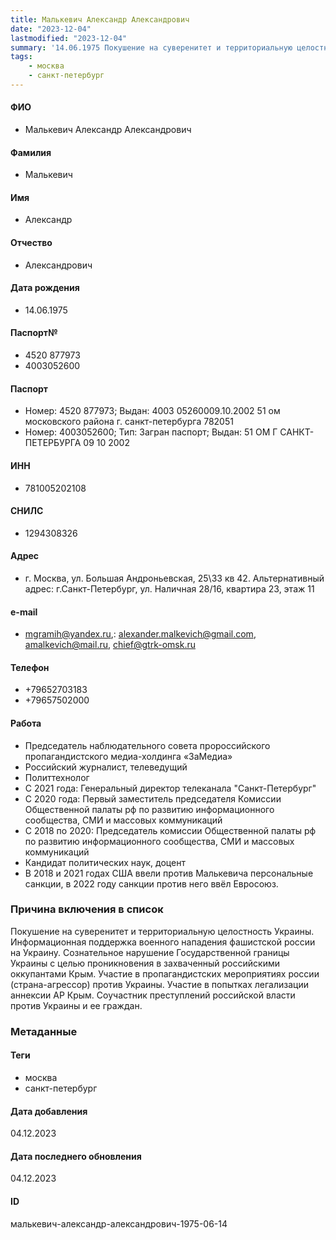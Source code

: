 ```yaml
---
title: Малькевич Александр Александрович
date: "2023-12-04"
lastmodified: "2023-12-04"
summary: '14.06.1975 Покушение на суверенитет и территориальную целостность Украины..  Информационная поддержка военного нападения фашистской россии на Украину..  Сознательное нарушение Государственной границы Украины с целью проникновения в захваченный российскими оккупантами Крым. Участие в пропагандистских мероприятиях россии (страна-агрессор) против Украины..  Участие в попытках легализации аннексии АР Крым..  Соучастник преступлений российской власти против Украины и ее граждан.'
tags: 
    - москва
    - санкт-петербург
---
```

<!--# pp2-->
<!--## Фигурант-->
<!--### Личные данные-->
#### ФИО
- Малькевич Александр Александрович
#### Фамилия
- Малькевич
#### Имя
- Александр
#### Отчество
- Александрович
#### Дата рождения
- 14.06.1975
#### Паспорт№
- 4520 877973
- 4003052600
#### Паспорт
- Номер: 4520 877973; Выдан: 4003 05260009.10.2002 51 ом московского района г. санкт-петербурга 782051
- Номер: 4003052600; Тип: Загран паспорт; Выдан: 51 ОМ Г САНКТ-ПЕТЕРБУРГА 09 10 2002
#### ИНН
- 781005202108
#### СНИЛС
- 1294308326
#### Адрес
- г. Москва, ул. Большая Андроньевская, 25\33 кв 42. Альтернативный адрес: г.Санкт-Петербург, ул. Наличная 28/16, квартира 23, этаж 11
#### e-mail
- mgramih@yandex.ru,: alexander.malkevich@gmail.com, amalkevich@mail.ru, chief@gtrk-omsk.ru
#### Телефон
- +79652703183
- +79657502000
#### Работа
- Председатель наблюдательного совета пророссийского пропагандистского медиа-холдинга «ЗаМедиа»
- Российский журналист, телеведущий
- Политтехнолог
- С 2021 года: Генеральный директор телеканала "Санкт-Петербург"
- С 2020 года: Первый заместитель председателя Комиссии Общественной палаты рф по развитию информационного сообщества, СМИ и массовых коммуникаций
- С 2018 по 2020: Председатель комиссии Общественной палаты рф по развитию информационного сообщества, СМИ и массовых коммуникаций
- Кандидат политических наук, доцент
- В 2018 и 2021 годах США ввели против Малькевича персональные санкции, в 2022 году санкции против него ввёл Евросоюз.
### Причина включения в список
Покушение на суверенитет и территориальную целостность Украины.
 Информационная поддержка военного нападения фашистской россии на Украину.
 Сознательное нарушение Государственной границы Украины с целью проникновения в захваченный российскими оккупантами Крым. Участие в пропагандистских мероприятиях россии (страна-агрессор) против Украины.
 Участие в попытках легализации аннексии АР Крым.
 Соучастник преступлений российской власти против Украины и ее граждан.
### Метаданные
#### Теги
- москва
- санкт-петербург
#### Дата добавления
04.12.2023
#### Дата последнего обновления
04.12.2023
#### ID
малькевич-александр-александрович-1975-06-14
<!--## END;-->
